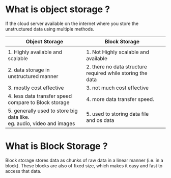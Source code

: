 # What is object storage ? 

If the cloud server available on the internet where you store the unstructured data using multiple methods. 


| Object Storage                                                            | Block Storage                                              |     |
| ------------------------------------------------------------------------- | ---------------------------------------------------------- | --- |
|                                                                           |                                                            |     |
| 1. Highly available and scalable                                          | 1. Not Highly scalable and available                       |     |
| 2. data storage in unstructured manner                                    | 2. there no data structure required while storing the data |     |
| 3. mostly cost effective                                                  | 3. not much cost effective                                 |     |
| 4. less data transfer speed compare to Block storage                      | 4. more data transfer speed.                               |     |
| 5. generally used to store big data like. <br>eg. audio, video and images | 5. used to storing data file and os data                   |     |

# What is Block Storage ? 

Block storage stores data as chunks of raw data in a linear manner (i.e. in a block). These blocks are also of fixed size, which makes it easy and fast to access that data.





